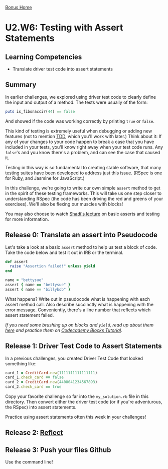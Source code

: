 [Bonus Home](../)

# U2.W6: Testing with Assert Statements

## Learning Competencies
- Translate driver test code into assert statements

## Summary

In earlier challenges, we explored using driver test code to clearly define the input and output of a method.  The tests were usually of the form:

```ruby
puts is_fibonacci?(44) == false
```

And showed if the code was working correctly by printing `true` or `false`.

This kind of testing is extremely useful when debugging or adding new features (not to mention [TDD](http://en.wikipedia.org/wiki/Test-driven_development), which you'll work with later.)  Think about it: If any of your changes to your code happen to break a case that you have included in your tests, you'll know right away when your test code runs.  Any `false`'s and you know there's a problem, and can see the case that caused it.

Testing in this way is so fundamental to creating stable software, that many testing suites have been developed to address just this issue. (RSpec is one for Ruby, and Jasmine for JavaScript.)

In this challenge, we're going to write our own simple `assert` method to get in the spirit of these testing frameworks.  This will take us one step closer to understanding RSpec (the code has been driving the red and greens of your exercises).  We'll also be flexing our muscles with blocks!

You may also choose to watch [Shadi's lecture](https://www.youtube.com/watch?v=7wKEiWF4_qg&list=UUSHMypIB-U6hPrYxpREKmxw) on basic asserts and testing for more information.

## Release 0: Translate an assert into Pseudocode
Let's take a look at a basic `assert` method to help us test a block of code.  Take the code below and test it out in IRB or the terminal.

```ruby
def assert
  raise "Assertion failed!" unless yield
end

name = "bettysue"
assert { name == "bettysue" }
assert { name == "billybob" }
```

What happens?  Write out in pseudocode what is happening with each assert method call.  Also describe succinctly what is happening with the error message. Conveniently, there's a line number that reflects which assert statement failed.

*If you need some brushing up on blocks and `yield`, read up about them [here](http://www.tutorialspoint.com/ruby/ruby_blocks.htm) and practice them on [Codecademy Blocks Tutorial](http://www.codecademy.com/courses/ruby-beginner-en-L3ZCI/0/1).*

## Release 1: Driver Test Code to Assert Statements

In a previous challenges, you created Driver Test Code that looked something like:

```ruby
card_1 = CreditCard.new(1111111111111111)
card_1.check_card == false
card_2 = CreditCard.new(4408041234567893)
card_2.check_card == true
```

Copy your favorite challenge so far into the `my_solution.rb` file in this directory. Then convert either the driver test code (or if you're adventurous, the RSpec) into assert statements.

Practice using assert statements often this week in your challenges!

## Release 2: [Reflect](https://github.com/Devbootcamp/phase-0-handbook/blob/master/coding-references/reflection-guidelines.md)

## Release 3: Push your files Github
Use the command line!
